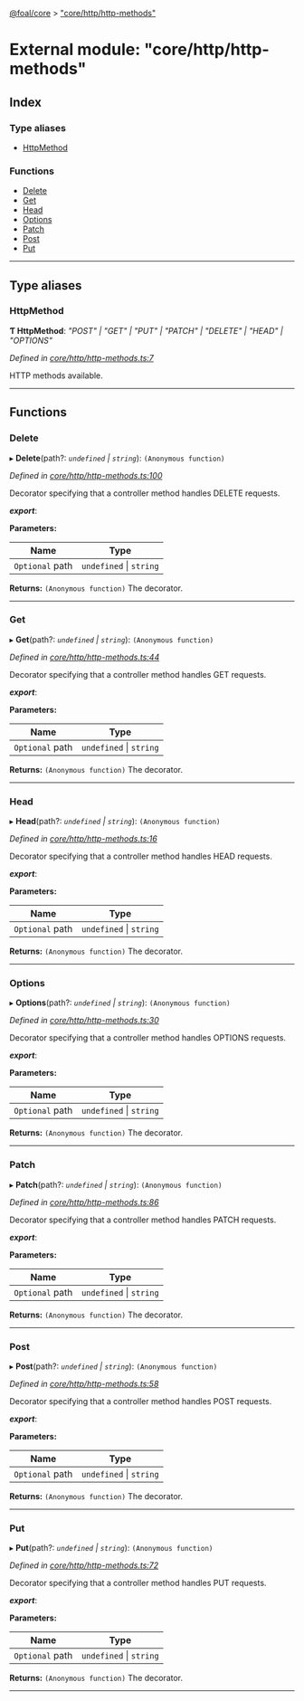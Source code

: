 [@foal/core](../README.md) > ["core/http/http-methods"](../modules/_core_http_http_methods_.md)

# External module: "core/http/http-methods"

## Index

### Type aliases

* [HttpMethod](_core_http_http_methods_.md#httpmethod)

### Functions

* [Delete](_core_http_http_methods_.md#delete)
* [Get](_core_http_http_methods_.md#get)
* [Head](_core_http_http_methods_.md#head)
* [Options](_core_http_http_methods_.md#options)
* [Patch](_core_http_http_methods_.md#patch)
* [Post](_core_http_http_methods_.md#post)
* [Put](_core_http_http_methods_.md#put)

---

## Type aliases

<a id="httpmethod"></a>

###  HttpMethod

**Ƭ HttpMethod**: *"POST" \| "GET" \| "PUT" \| "PATCH" \| "DELETE" \| "HEAD" \| "OPTIONS"*

*Defined in [core/http/http-methods.ts:7](https://github.com/FoalTS/foal/blob/7934e4d7/packages/core/src/core/http/http-methods.ts#L7)*

HTTP methods available.

___

## Functions

<a id="delete"></a>

###  Delete

▸ **Delete**(path?: *`undefined` \| `string`*): `(Anonymous function)`

*Defined in [core/http/http-methods.ts:100](https://github.com/FoalTS/foal/blob/7934e4d7/packages/core/src/core/http/http-methods.ts#L100)*

Decorator specifying that a controller method handles DELETE requests.

*__export__*: 

**Parameters:**

| Name | Type |
| ------ | ------ |
| `Optional` path | `undefined` \| `string` |

**Returns:** `(Anonymous function)`
The decorator.

___
<a id="get"></a>

###  Get

▸ **Get**(path?: *`undefined` \| `string`*): `(Anonymous function)`

*Defined in [core/http/http-methods.ts:44](https://github.com/FoalTS/foal/blob/7934e4d7/packages/core/src/core/http/http-methods.ts#L44)*

Decorator specifying that a controller method handles GET requests.

*__export__*: 

**Parameters:**

| Name | Type |
| ------ | ------ |
| `Optional` path | `undefined` \| `string` |

**Returns:** `(Anonymous function)`
The decorator.

___
<a id="head"></a>

###  Head

▸ **Head**(path?: *`undefined` \| `string`*): `(Anonymous function)`

*Defined in [core/http/http-methods.ts:16](https://github.com/FoalTS/foal/blob/7934e4d7/packages/core/src/core/http/http-methods.ts#L16)*

Decorator specifying that a controller method handles HEAD requests.

*__export__*: 

**Parameters:**

| Name | Type |
| ------ | ------ |
| `Optional` path | `undefined` \| `string` |

**Returns:** `(Anonymous function)`
The decorator.

___
<a id="options"></a>

###  Options

▸ **Options**(path?: *`undefined` \| `string`*): `(Anonymous function)`

*Defined in [core/http/http-methods.ts:30](https://github.com/FoalTS/foal/blob/7934e4d7/packages/core/src/core/http/http-methods.ts#L30)*

Decorator specifying that a controller method handles OPTIONS requests.

*__export__*: 

**Parameters:**

| Name | Type |
| ------ | ------ |
| `Optional` path | `undefined` \| `string` |

**Returns:** `(Anonymous function)`
The decorator.

___
<a id="patch"></a>

###  Patch

▸ **Patch**(path?: *`undefined` \| `string`*): `(Anonymous function)`

*Defined in [core/http/http-methods.ts:86](https://github.com/FoalTS/foal/blob/7934e4d7/packages/core/src/core/http/http-methods.ts#L86)*

Decorator specifying that a controller method handles PATCH requests.

*__export__*: 

**Parameters:**

| Name | Type |
| ------ | ------ |
| `Optional` path | `undefined` \| `string` |

**Returns:** `(Anonymous function)`
The decorator.

___
<a id="post"></a>

###  Post

▸ **Post**(path?: *`undefined` \| `string`*): `(Anonymous function)`

*Defined in [core/http/http-methods.ts:58](https://github.com/FoalTS/foal/blob/7934e4d7/packages/core/src/core/http/http-methods.ts#L58)*

Decorator specifying that a controller method handles POST requests.

*__export__*: 

**Parameters:**

| Name | Type |
| ------ | ------ |
| `Optional` path | `undefined` \| `string` |

**Returns:** `(Anonymous function)`
The decorator.

___
<a id="put"></a>

###  Put

▸ **Put**(path?: *`undefined` \| `string`*): `(Anonymous function)`

*Defined in [core/http/http-methods.ts:72](https://github.com/FoalTS/foal/blob/7934e4d7/packages/core/src/core/http/http-methods.ts#L72)*

Decorator specifying that a controller method handles PUT requests.

*__export__*: 

**Parameters:**

| Name | Type |
| ------ | ------ |
| `Optional` path | `undefined` \| `string` |

**Returns:** `(Anonymous function)`
The decorator.

___

